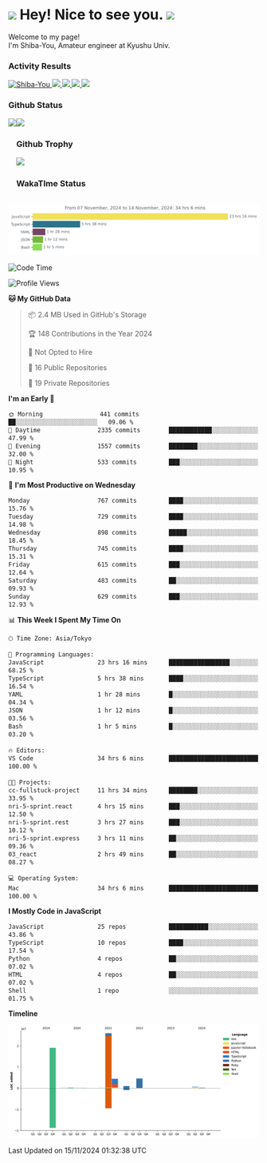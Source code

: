 <h1>
  <img src="https://emojis.slackmojis.com/emojis/images/1531849430/4246/blob-sunglasses.gif?1531849430" width="30"/> 
  Hey! Nice to see you.
  <img src="https://emojis.slackmojis.com/emojis/images/1531849430/4246/blob-sunglasses.gif?1531849430" width="30"/> 
</h1>
<p>
  Welcome to my page! <br />
  I'm Shiba-You, Amateur engineer at Kyushu Univ.
</p>


<h3>
  Activity Results
</h3>
<p align="left"> 
  <!--   GitHub  -->
  <a href="https://github.com/Shiba-You/Shiba-You/">
    <img src="https://komarev.com/ghpvc/?username=Shiba-You" alt="Shiba-You" />
  </a>
  <a href="https://github.com/Shiba-You">
    <img height="20" src="https://img.shields.io/github/followers/Shiba-You?label=follow&logo=github&style=flat" />
  </a>
  
  <!-- Qiita -->
  <a href="http://qiita.com/Shiba-You">
    <img height="20" src="https://qiita-badge.apiapi.app/s/Shiba-You/posts.svg" />
  </a>
  <a href="http://qiita.com/Shiba-You">
    <img height="20" src="https://qiita-badge.apiapi.app/s/Shiba-You/contributions.svg" />
  </a>
  <a href="http://qiita.com/Shiba-You">
    <img height="20" src="https://qiita-badge.apiapi.app/s/Shiba-You/followers.svg" />
  </a>
</p>


<h3>
  Github Status
</h3>
<div>
  <img height="170" align="left" src="https://github-readme-stats.vercel.app/api?username=Shiba-You&theme=tokyonight" />
  <img height="170" src="https://github-readme-stats.vercel.app/api/top-langs/?username=Shiba-You&theme=tokyonight&layout=compact" />
</div>

<h3>
  Github Trophy
</h3>
<div>
  <img width="800" src="https://github-profile-trophy.vercel.app/?username=Shiba-You&theme=tokyonight" />
</div>


<h3>
  WakaTIme Status
</h3>
<img src="https://github.com/Shiba-You/Shiba-You/blob/main/images/stat.svg" alt="Shiba-You WakaTime Activity"/>

<!--START_SECTION:waka-->
![Code Time](http://img.shields.io/badge/Code%20Time-969%20hrs%203%20mins-blue)

![Profile Views](http://img.shields.io/badge/Profile%20Views-0-blue)

**🐱 My GitHub Data** 

> 📦 2.4 MB Used in GitHub's Storage 
 > 
> 🏆 148 Contributions in the Year 2024
 > 
> 🚫 Not Opted to Hire
 > 
> 📜 16 Public Repositories 
 > 
> 🔑 19 Private Repositories 
 > 
**I'm an Early 🐤** 

```text
🌞 Morning                441 commits         ██░░░░░░░░░░░░░░░░░░░░░░░   09.06 % 
🌆 Daytime                2335 commits        ████████████░░░░░░░░░░░░░   47.99 % 
🌃 Evening                1557 commits        ████████░░░░░░░░░░░░░░░░░   32.00 % 
🌙 Night                  533 commits         ███░░░░░░░░░░░░░░░░░░░░░░   10.95 % 
```
📅 **I'm Most Productive on Wednesday** 

```text
Monday                   767 commits         ████░░░░░░░░░░░░░░░░░░░░░   15.76 % 
Tuesday                  729 commits         ████░░░░░░░░░░░░░░░░░░░░░   14.98 % 
Wednesday                898 commits         █████░░░░░░░░░░░░░░░░░░░░   18.45 % 
Thursday                 745 commits         ████░░░░░░░░░░░░░░░░░░░░░   15.31 % 
Friday                   615 commits         ███░░░░░░░░░░░░░░░░░░░░░░   12.64 % 
Saturday                 483 commits         ██░░░░░░░░░░░░░░░░░░░░░░░   09.93 % 
Sunday                   629 commits         ███░░░░░░░░░░░░░░░░░░░░░░   12.93 % 
```


📊 **This Week I Spent My Time On** 

```text
🕑︎ Time Zone: Asia/Tokyo

💬 Programming Languages: 
JavaScript               23 hrs 16 mins      █████████████████░░░░░░░░   68.25 % 
TypeScript               5 hrs 38 mins       ████░░░░░░░░░░░░░░░░░░░░░   16.54 % 
YAML                     1 hr 28 mins        █░░░░░░░░░░░░░░░░░░░░░░░░   04.34 % 
JSON                     1 hr 12 mins        █░░░░░░░░░░░░░░░░░░░░░░░░   03.56 % 
Bash                     1 hr 5 mins         █░░░░░░░░░░░░░░░░░░░░░░░░   03.20 % 

🔥 Editors: 
VS Code                  34 hrs 6 mins       █████████████████████████   100.00 % 

🐱‍💻 Projects: 
cc-fullstuck-project     11 hrs 34 mins      ████████░░░░░░░░░░░░░░░░░   33.95 % 
nri-5-sprint.react       4 hrs 15 mins       ███░░░░░░░░░░░░░░░░░░░░░░   12.50 % 
nri-5-sprint.rest        3 hrs 27 mins       ███░░░░░░░░░░░░░░░░░░░░░░   10.12 % 
nri-5-sprint.express     3 hrs 11 mins       ██░░░░░░░░░░░░░░░░░░░░░░░   09.36 % 
03_react                 2 hrs 49 mins       ██░░░░░░░░░░░░░░░░░░░░░░░   08.27 % 

💻 Operating System: 
Mac                      34 hrs 6 mins       █████████████████████████   100.00 % 
```

**I Mostly Code in JavaScript** 

```text
JavaScript               25 repos            ███████████░░░░░░░░░░░░░░   43.86 % 
TypeScript               10 repos            ████░░░░░░░░░░░░░░░░░░░░░   17.54 % 
Python                   4 repos             ██░░░░░░░░░░░░░░░░░░░░░░░   07.02 % 
HTML                     4 repos             ██░░░░░░░░░░░░░░░░░░░░░░░   07.02 % 
Shell                    1 repo              ░░░░░░░░░░░░░░░░░░░░░░░░░   01.75 % 
```



**Timeline**

![Lines of Code chart](https://raw.githubusercontent.com/Shiba-You/Shiba-You/main/assets/bar_graph.png)


 Last Updated on 15/11/2024 01:32:38 UTC
<!--END_SECTION:waka-->
